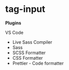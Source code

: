 # tag-input

**Plugins**

VS Code
- Live Sass Compiler
- Sass
- SCSS Formatter
- CSS Formatter
- Prettier - Code formatter
